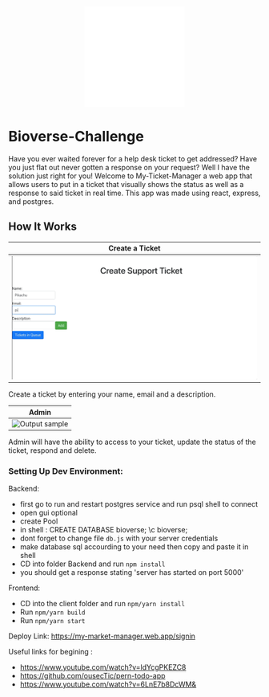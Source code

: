 <p align="center">
  <img src="./public/icon.gif" height=200 width=200>
</p>

# Bioverse-Challenge

Have you ever waited forever for a help desk ticket to get addressed? Have you just flat out never gotten a response on your request? Well I have the solution just right for you! Welcome to My-Ticket-Manager a web app that allows users to put in a ticket that visually shows the status as well as a response to said ticket in real time. This app was made using react, express, and postgres.

## How It Works

|     Create a Ticket                   
| ------------------------- |
| ![Output sample](public/Create-Ticket.gif)| 

Create a ticket by entering your name, email and a description.

|     Admin                   
| ------------------------- |
| ![Output sample](public/admin.gif)| 

Admin will have the ability to access to your ticket, update the status of the ticket, respond and delete.

### Setting Up Dev Environment:
Backend:
- first go to run and restart postgres service and run psql shell to connect
- open gui optional
- create Pool
- in shell : CREATE DATABASE bioverse;   \c bioverse;
- dont forget to change file `db.js` with your server credentials
- make database sql accourding to your need then copy and paste it in shell
- CD into folder Backend and run `npm install`
- you should get a response stating 'server has started on port 5000'

Frontend:
- CD into the client folder and run `npm/yarn install`
- Run `npm/yarn build`
- Run `npm/yarn start`

Deploy Link: https://my-market-manager.web.app/signin

Useful links for begining :

- https://www.youtube.com/watch?v=ldYcgPKEZC8
- https://github.com/ousecTic/pern-todo-app
- https://www.youtube.com/watch?v=6LnE7b8DcWM&